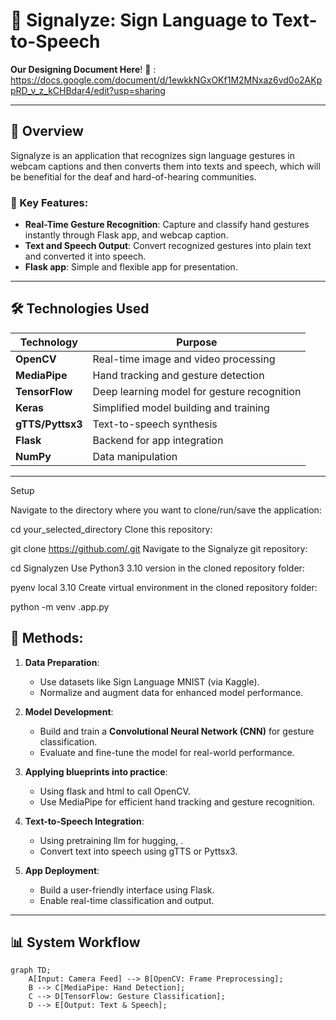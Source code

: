 # 🌟 Signalyze: Sign Language to Text-to-Speech

**Our Designing Document Here**! 🚀 :
https://docs.google.com/document/d/1ewkkNGxOKf1M2MNxaz6vd0o2AKppRD_v_z_kCHBdar4/edit?usp=sharing

---

## 📖 Overview

Signalyze is an application that recognizes sign language gestures in webcam captions and then converts them into texts and speech, which will be benefitial for the deaf and hard-of-hearing communities.

### 🧩 Key Features:
- **Real-Time Gesture Recognition**: Capture and classify hand gestures instantly through Flask app, and webcap caption.
- **Text and Speech Output**: Convert recognized gestures into plain text and converted it into speech.
- **Flask app**: Simple and flexible app for presentation.



---

## 🛠️ Technologies Used

| Technology      | Purpose                                |
|------------------|----------------------------------------|
| **OpenCV**       | Real-time image and video processing   |
| **MediaPipe**    | Hand tracking and gesture detection    |
| **TensorFlow**   | Deep learning model for gesture recognition |
| **Keras**        | Simplified model building and training |
| **gTTS/Pyttsx3** | Text-to-speech synthesis               |
| **Flask**        | Backend for app integration            |
| **NumPy**        | Data manipulation                     |

---

Setup

Navigate to the directory where you want to clone/run/save the application:

cd your_selected_directory
Clone this repository:

git clone https://github.com/.git
Navigate to the Signalyze git repository:

cd Signalyzen
Use Python3 3.10 version in the cloned repository folder:

pyenv local 3.10
Create virtual environment in the cloned repository folder:

python -m venv .app.py

## 🔬 Methods:

1. **Data Preparation**:
   - Use datasets like Sign Language MNIST (via Kaggle).
   - Normalize and augment data for enhanced model performance.

2. **Model Development**:
   - Build and train a **Convolutional Neural Network (CNN)** for gesture classification.
   - Evaluate and fine-tune the model for real-world performance.

3. **Applying blueprints into practice**:
   - Using flask and html to call OpenCV.
   - Use MediaPipe for efficient hand tracking and gesture recognition.

4. **Text-to-Speech Integration**:
   - Using pretraining llm for hugging,  .
   - Convert text into speech using gTTS or Pyttsx3.

5. **App Deployment**:
   - Build a user-friendly interface using Flask.
   - Enable real-time classification and output.

---

## 📊 System Workflow

```mermaid
graph TD;
    A[Input: Camera Feed] --> B[OpenCV: Frame Preprocessing];
    B --> C[MediaPipe: Hand Detection];
    C --> D[TensorFlow: Gesture Classification];
    D --> E[Output: Text & Speech];




